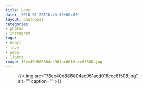 ```yaml
---
title: Love
date: '2016-01-28T10:43:35+00:00'
layout: photopost
categories:
- photos
- instagram
tags:
- heart
- love
- neon
- lights
image: 76ce40d888804ac961acd018ccc6f508.jpg
---
```


<figure class="photo photo--square">
  {{< img src="76ce40d888804ac961acd018ccc6f508.jpg" alt="" caption="" >}}

</figure>




